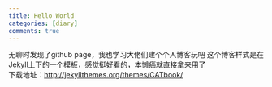 ```yaml
---
title: Hello World
categories: [diary]
comments: true
---
```


无聊时发现了github page，我也学习大佬们建个个人博客玩吧
这个博客样式是在Jekyll上下的一个模板，感觉挺好看的，本懒癌就直接拿来用了  
下载地址：<http://jekyllthemes.org/themes/CATbook/>